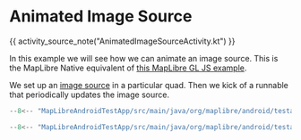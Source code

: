 # Animated Image Source

{{ activity_source_note("AnimatedImageSourceActivity.kt") }}

In this example we will see how we can animate an image source. This is the MapLibre Native equivalent of [this MapLibre GL JS example](https://maplibre.org/maplibre-gl-js/docs/examples/animate-images/).

[//]: # (<figure markdown="span">)

[//]: # (  <video controls width="400" poster="{{ s3_url&#40;"animated_image_source_thumbnail.jpg"&#41; }}" >)

[//]: # (    <source src="{{ s3_url&#40;"animated_image_source.mp4"&#41; }}" />)

[//]: # (  </video>)

[//]: # (  {{ openmaptiles_caption&#40;&#41; }})

[//]: # (</figure>)

We set up an [image source](https://maplibre.org/maplibre-style-spec/sources/#image) in a particular quad. Then we kick of a runnable that periodically updates the image source.

```kotlin title="Creating the image source"
--8<-- "MapLibreAndroidTestApp/src/main/java/org/maplibre/android/testapp/activity/style/AnimatedImageSourceActivity.kt:onMapReady"
```

```kotlin title="Updating the image source"
--8<-- "MapLibreAndroidTestApp/src/main/java/org/maplibre/android/testapp/activity/style/AnimatedImageSourceActivity.kt:setImage"
```
